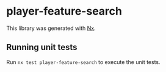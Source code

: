 # player-feature-search

This library was generated with [Nx](https://nx.dev).

## Running unit tests

Run `nx test player-feature-search` to execute the unit tests.
